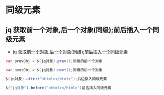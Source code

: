 # 同级元素

## jq 获取前一个对象,后一个对象(同级);前后插入一个同级元素

- [jq 获取前一个对象,后一个对象(同级);前后插入一个同级元素](https://blog.csdn.net/Bruce_Zhang0828/article/details/80357313)

```c#
var prevObj = $(jq对象).prev();同级的前一个对象

var nextObj = $(jq对象).next();同级的后一个对象

$(jq对象).after("<html></html>");后边插入同级元素

$("jq对象").before("<html></html>")前边插入同级元素
```
